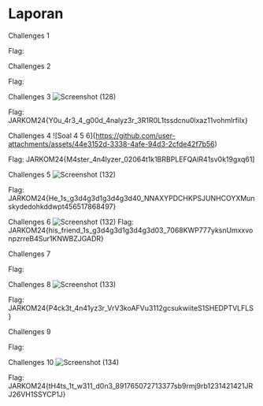 # Laporan

Challenges 1

Flag: 

Challenges 2

Flag: 

Challenges 3
![Screenshot (128)](https://github.com/user-attachments/assets/cef3cf93-504f-4cf3-8e47-fa01bb501afb)

Flag: JARKOM24{Y0u_4r3_4_g00d_4nalyz3r_3R1R0L1tssdcnu0lxaz11vohmlrfilx}

Challenges 4
![Soal 4 5 6]{https://github.com/user-attachments/assets/44e3152d-3338-4afe-94d3-2cfde42f7b56)

Flag: JARKOM24{M4ster_4n4lyzer_02064t1k1BRBPLEFQAIR41sv0k19gxq61]

Challenges 5
![Screenshot (132)](https://github.com/user-attachments/assets/47741dfc-41ec-4524-b1bd-f007cf3326cb)

Flag: JARKOM24{He_1s_g3d4g3d1g3d4g3d40_NNAXYPDCHKPSJUNHCOYXMunskydedohkddwpt456517868497}


Challenges 6
![Screenshot (132)](https://github.com/user-attachments/assets/a52956b2-a7f9-4301-ba68-adcbe637f2e2)
Flag: JARKOM24{his_friend_1s_g3d4g3d1g3d4g3d03_7068KWP777yksnUmxxvonpzrreB4Sur1KNWBZJGADR}

Challenges 7

Flag: 

Challenges 8
![Screenshot (133)](https://github.com/user-attachments/assets/0d9cc0ac-1fd8-49e7-9582-885634c6f0e9)

Flag: JARKOM24{P4ck3t_4n41yz3r_VrV3koAFVu3112gcsukwiiteS1SHEDPTVLFLS}

Challenges 9

Flag: 

Challenges 10
![Screenshot (134)](https://github.com/user-attachments/assets/f49df93e-ba30-474e-a270-1fac05a7c836)

Flag: JARKOM24{tH4ts_1t_w311_d0n3_891765072713377sb9rmj9rb1231421421JRJ26VH1SSYCP1J}



